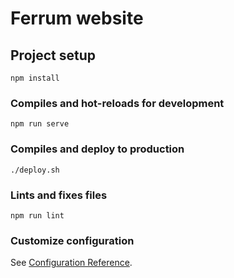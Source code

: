 # Ferrum website

## Project setup
```
npm install
```

### Compiles and hot-reloads for development
```
npm run serve
```

### Compiles and deploy to production
```
./deploy.sh
```

### Lints and fixes files
```
npm run lint
```

### Customize configuration
See [Configuration Reference](https://cli.vuejs.org/config/).
